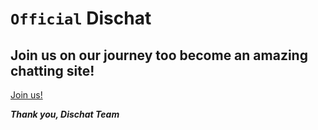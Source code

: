 <!--
`Official Dischat`
-->
# `Official` Dischat
## Join us on our journey too become an amazing chatting site!
[Join us!](https://github.com/BenjaminPlanet/Dischat/discussions)

***Thank you, Dischat Team***
